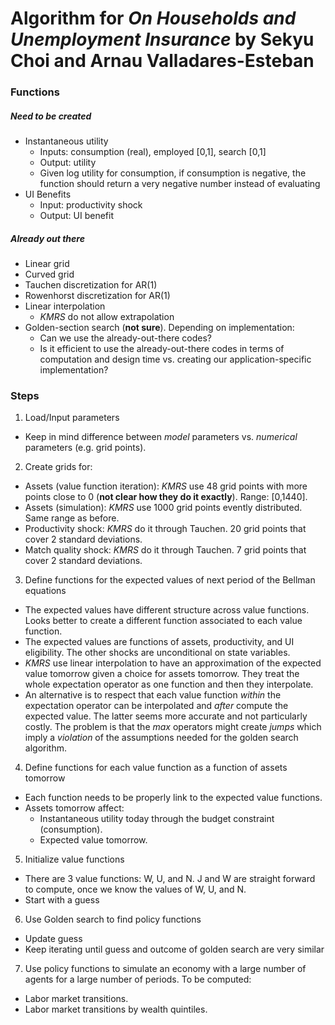 # Algorithm for _On Households and Unemployment Insurance_ by Sekyu Choi and Arnau Valladares-Esteban
<!-- ### To-do/keep in mind
- Codes are for computers to execute and for humans to read.
- The code for couples should:
  - Have separate utility for the male and the female within the same maximisation problem -->

### Functions
##### Need to be created
- Instantaneous utility
  - Inputs: consumption (real), employed [0,1], search [0,1]
  - Output: utility
  - Given log utility for consumption, if consumption is negative, the function should return a very negative number instead of evaluating
- UI Benefits
  - Input: productivity shock
  - Output: UI benefit

##### Already out there
- Linear grid
- Curved grid
- Tauchen discretization for AR(1)
- Rowenhorst discretization for AR(1)
- Linear interpolation
  - *KMRS* do not allow extrapolation
- Golden-section search (__not sure__). Depending on implementation:
  - Can we use the already-out-there codes?
  - Is it efficient to use the already-out-there codes in terms of computation and design time vs. creating our application-specific implementation?

### Steps
1. Load/Input parameters
  - Keep in mind difference between *model* parameters vs. *numerical* parameters (e.g. grid points).
2. Create grids for:
  - Assets (value function iteration): *KMRS* use 48 grid points with more points close to 0 (__not clear how they do it exactly__). Range: [0,1440].
  - Assets (simulation): *KMRS* use 1000 grid points evently distributed. Same range as before.
  - Productivity shock: *KMRS* do it through Tauchen. 20 grid points that cover 2 standard deviations.
  - Match quality shock: *KMRS* do it through Tauchen. 7 grid points that cover 2 standard deviations.
3. Define functions for the expected values of next period of the Bellman equations
  - The expected values have different structure across value functions. Looks better to create a different function associated to each value function.
  - The expected values are functions of assets, productivity, and UI eligibility. The other shocks are unconditional on state variables.
  - *KMRS* use linear interpolation to have an approximation of the expected value tomorrow given a choice for assets tomorrow. They treat the whole expectation operator as one function and then they interpolate.
  - An alternative is to respect that each value function *within* the expectation operator can be interpolated and *after* compute the expected value. The latter seems more accurate and not particularly costly. The problem is that the *max* operators might create *jumps* which imply a *violation* of the assumptions needed for the golden search algorithm.
4. Define functions for each value function as a function of assets tomorrow
  - Each function needs to be properly link to the expected value functions.
  - Assets tomorrow affect:
    - Instantaneous utility today through the budget constraint (consumption).
    - Expected value tomorrow.
5. Initialize value functions
  - There are 3 value functions: W, U, and N. J and W are straight forward to compute, once we know the values of W, U, and N.
  - Start with a guess
6. Use Golden search to find policy functions
  - Update guess
  - Keep iterating until guess and outcome of golden search are very similar
7. Use policy functions to simulate an economy with a large number of agents for a large number of periods. To be computed:
  - Labor market transitions.
  - Labor market transitions by wealth quintiles.
